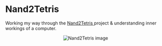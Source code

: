 # Nand2Tetris
Working my way through the <a name="" href="https://www.nand2tetris.org/">Nand2Tetris </a> project &amp; understanding inner workings of a computer.

<center><img src="https://static.wixstatic.com/media/44046b_387f62dae530480dac9b1fa8f731bebf~mv2.png/v1/fill/w_415,h_144,al_c,q_85,usm_0.66_1.00_0.01/44046b_387f62dae530480dac9b1fa8f731bebf~mv2.webp" alt="Nand2Tetris image"></center>

